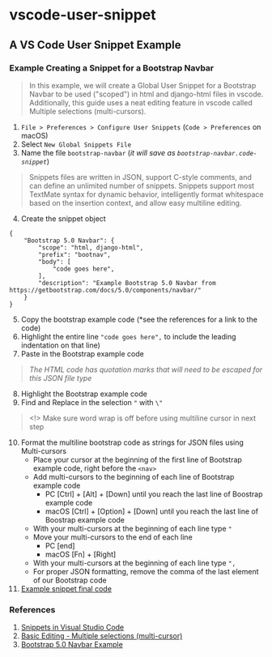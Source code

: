 # vscode-user-snippet
## A VS Code User Snippet Example

### Example Creating a Snippet for a Bootstrap Navbar
> In this example, we will create a Global User Snippet for a Bootstrap Navbar to be used ("scoped") in html and django-html files in vscode. Additionally, this guide uses a neat editing feature in vscode called Multiple selections (multi-cursors).
1. `File > Preferences > Configure User Snippets` (`Code > Preferences` on macOS)
2. Select `New Global Snippets File`
3. Name the file `bootstrap-navbar` (*it will save as `bootstrap-navbar.code-snippet`*)
> Snippets files are written in JSON, support C-style comments, and can define an unlimited number of snippets. Snippets support most TextMate syntax for dynamic behavior, intelligently format whitespace based on the insertion context, and allow easy multiline editing.
4. Create the snippet object
```
{
	"Bootstrap 5.0 Navbar": {
		"scope": "html, django-html",
		"prefix": "bootnav",
		"body": [
			"code goes here",
		],
		"description": "Example Bootstrap 5.0 Navbar from https://getbootstrap.com/docs/5.0/components/navbar/"
	}
}
```
5. Copy the bootstrap example code (*see the references for a link to the code)
6. Highlight the entire line `"code goes here",` to include the leading indentation on that line)
7. Paste in the Bootstrap example code
> *The HTML code has quotation marks that will need to be escaped for this JSON file type*
8. Highlight the Bootstrap example code
9. Find and Replace in the selection `"` with `\"`
> <!> Make sure word wrap is off before using multiline cursor in next step
10. Format the multiline bootstrap code as strings for JSON files using Multi-cursors
    - Place your cursor at the beginning of the first line of Bootstrap example code, right before the `<nav>`
    - Add multi-cursors to the beginning of each line of Bootstrap example code
        - PC [Ctrl] + [Alt] + [Down] until you reach the last line of Boostrap example code
        - macOS [Ctrl] + [Option] + [Down] until you reach the last line of Boostrap example code
    - With your multi-cursors at the beginning of each line type `"`
    - Move your multi-cursors to the end of each line
        - PC [end]
        - macOS [Fn] + [Right]
    - With your multi-cursors at the beginning of each line type `",`
    - For proper JSON formatting, remove the comma of the last element of our Bootstrap code
11. [Example snippet final code](https://github.com/zaxx81/vscode-user-snippet/blob/main/boostrap-nav.code-snippets)

### References
1. [Snippets in Visual Studio Code](https://code.visualstudio.com/docs/editor/userdefinedsnippets)
2. [Basic Editing - Multiple selections (multi-cursor)](https://code.visualstudio.com/docs/editor/codebasics#_multiple-selections-multicursor)
3. [Bootstrap 5.0 Navbar Example](https://getbootstrap.com/docs/5.0/components/navbar/)
